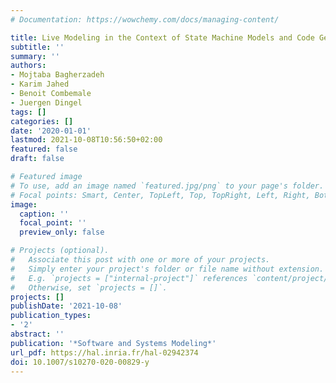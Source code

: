 ```yaml
---
# Documentation: https://wowchemy.com/docs/managing-content/

title: Live Modeling in the Context of State Machine Models and Code Generation
subtitle: ''
summary: ''
authors:
- Mojtaba Bagherzadeh
- Karim Jahed
- Benoit Combemale
- Juergen Dingel
tags: []
categories: []
date: '2020-01-01'
lastmod: 2021-10-08T10:56:50+02:00
featured: false
draft: false

# Featured image
# To use, add an image named `featured.jpg/png` to your page's folder.
# Focal points: Smart, Center, TopLeft, Top, TopRight, Left, Right, BottomLeft, Bottom, BottomRight.
image:
  caption: ''
  focal_point: ''
  preview_only: false

# Projects (optional).
#   Associate this post with one or more of your projects.
#   Simply enter your project's folder or file name without extension.
#   E.g. `projects = ["internal-project"]` references `content/project/deep-learning/index.md`.
#   Otherwise, set `projects = []`.
projects: []
publishDate: '2021-10-08'
publication_types:
- '2'
abstract: ''
publication: '*Software and Systems Modeling*'
url_pdf: https://hal.inria.fr/hal-02942374
doi: 10.1007/s10270-020-00829-y
---
```

